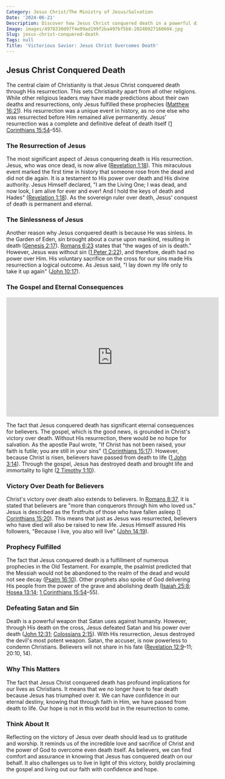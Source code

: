 ```yaml
---
Category: Jesus Christ/The Ministry of Jesus/Salvation
Date: '2024-06-21'
Description: Discover how Jesus Christ conquered death in a powerful display of resurrection, offering hope and salvation to believers worldwide.
Image: images/4978330d97f4e99ad199f2ba497bf5b8-20240927160604.jpg
Slug: jesus-christ-conquered-death
Tags: null
Title: 'Victorious Savior: Jesus Christ Overcomes Death'
---
```


## Jesus Christ Conquered Death

The central claim of Christianity is that Jesus Christ conquered death through His resurrection. This sets Christianity apart from all other religions. While other religious leaders may have made predictions about their own deaths and resurrections, only Jesus fulfilled these prophecies ([Matthew 16:21](https://www.bibleref.com/Matthew/16/Matthew-16-21.html)). His resurrection was a unique event in history, as no one else who was resurrected before Him remained alive permanently. Jesus' resurrection was a complete and definitive defeat of death itself ([1 Corinthians 15:54](https://www.bibleref.com/1-Corinthians/15/1-Corinthians-15-54.html)–55).

### The Resurrection of Jesus

The most significant aspect of Jesus conquering death is His resurrection. Jesus, who was once dead, is now alive ([Revelation 1:18](https://www.bibleref.com/Revelation/1/Revelation-1-18.html)). This miraculous event marked the first time in history that someone rose from the dead and did not die again. It is a testament to His power over death and His divine authority. Jesus Himself declared, "I am the Living One; I was dead, and now look, I am alive for ever and ever! And I hold the keys of death and Hades" ([Revelation 1:18](https://www.bibleref.com/Revelation/1/Revelation-1-18.html)). As the sovereign ruler over death, Jesus' conquest of death is permanent and eternal.

### The Sinlessness of Jesus

Another reason why Jesus conquered death is because He was sinless. In the Garden of Eden, sin brought about a curse upon mankind, resulting in death ([Genesis 2:17](https://www.bibleref.com/Genesis/2/Genesis-2-17.html)). [Romans 6:23](https://www.bibleref.com/Romans/6/Romans-6-23.html) states that "the wages of sin is death." However, Jesus was without sin ([1 Peter 2:22](https://www.bibleref.com/1-Peter/2/1-Peter-2-22.html)), and therefore, death had no power over Him. His voluntary sacrifice on the cross for our sins made His resurrection a logical outcome. As Jesus said, "I lay down my life only to take it up again" ([John 10:17](https://www.bibleref.com/John/10/John-10-17.html)).

### The Gospel and Eternal Consequences


<iframe width="560" height="315" src="https://www.youtube.com/embed/F2ZSZ0ZXLGs" frameborder="0" allow="autoplay; encrypted-media" allowfullscreen></iframe>


The fact that Jesus conquered death has significant eternal consequences for believers. The gospel, which is the good news, is grounded in Christ's victory over death. Without His resurrection, there would be no hope for salvation. As the apostle Paul wrote, "If Christ has not been raised, your faith is futile; you are still in your sins" ([1 Corinthians 15:17](https://www.bibleref.com/1-Corinthians/15/1-Corinthians-15-17.html)). However, because Christ is risen, believers have passed from death to life ([1 John 3:14](https://www.bibleref.com/1-John/3/1-John-3-14.html)). Through the gospel, Jesus has destroyed death and brought life and immortality to light ([2 Timothy 1:10](https://www.bibleref.com/2-Timothy/1/2-Timothy-1-10.html)).

### Victory Over Death for Believers

Christ's victory over death also extends to believers. In [Romans 8:37](https://www.bibleref.com/Romans/8/Romans-8-37.html), it is stated that believers are "more than conquerors through him who loved us." Jesus is described as the firstfruits of those who have fallen asleep ([1 Corinthians 15:20](https://www.bibleref.com/1-Corinthians/15/1-Corinthians-15-20.html)). This means that just as Jesus was resurrected, believers who have died will also be raised to new life. Jesus Himself assured His followers, "Because I live, you also will live" ([John 14:19](https://www.bibleref.com/John/14/John-14-19.html)).

### Prophecy Fulfilled

The fact that Jesus conquered death is a fulfillment of numerous prophecies in the Old Testament. For example, the psalmist predicted that the Messiah would not be abandoned to the realm of the dead and would not see decay ([Psalm 16:10](https://www.bibleref.com/Psalm/16/Psalm-16-10.html)). Other prophets also spoke of God delivering His people from the power of the grave and abolishing death ([Isaiah 25:8](https://www.bibleref.com/Isaiah/25/Isaiah-25-8.html); [Hosea 13:14](https://www.bibleref.com/Hosea/13/Hosea-13-14.html); [1 Corinthians 15:54](https://www.bibleref.com/1-Corinthians/15/1-Corinthians-15-54.html)–55).

### Defeating Satan and Sin

Death is a powerful weapon that Satan uses against humanity. However, through His death on the cross, Jesus defeated Satan and his power over death ([John 12:31](https://www.bibleref.com/John/12/John-12-31.html); [Colossians 2:15](https://www.bibleref.com/Colossians/2/Colossians-2-15.html)). With His resurrection, Jesus destroyed the devil's most potent weapon. Satan, the accuser, is now powerless to condemn Christians. Believers will not share in his fate ([Revelation 12:9](https://www.bibleref.com/Revelation/12/Revelation-12-9.html)–11; 20:10, 14).

### Why This Matters

The fact that Jesus Christ conquered death has profound implications for our lives as Christians. It means that we no longer have to fear death because Jesus has triumphed over it. We can have confidence in our eternal destiny, knowing that through faith in Him, we have passed from death to life. Our hope is not in this world but in the resurrection to come.

### Think About It

Reflecting on the victory of Jesus over death should lead us to gratitude and worship. It reminds us of the incredible love and sacrifice of Christ and the power of God to overcome even death itself. As believers, we can find comfort and assurance in knowing that Jesus has conquered death on our behalf. It also challenges us to live in light of this victory, boldly proclaiming the gospel and living out our faith with confidence and hope.